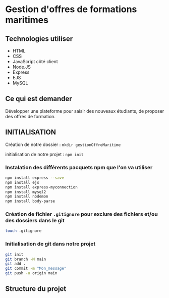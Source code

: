 # Gestion d'offres de formations maritimes

## Technologies utiliser

- HTML
- CSS
- JavaScript côté client
- Node.JS
- Express
- EJS
- MySQL

## Ce qui est demander

Développer une plateforme pour saisir des nouveaux étudiants, de proposer des offres de formation.

## INITIALISATION

Création de notre dossier : `mkdir gestionOffreMaritime`

initialisation de notre projet : `npm init`

### Instalation des différents pacquets **npm** que l'on va utiliser

```bash
npm install express --save
npm install ejs
npm install express-myconnection
npm install mysql2
npm install nodemon
npm install body-parse
```

### Création de fichier `.gitignore` pour exclure des fichiers et/ou des dossiers dans le git

```bash
touch .gitignore
```

### Initialisation de **git** dans notre projet

```bash
git init
git branch -M main
git add .
git commit -m "Mon_message"
git push -u origin main
```

## Structure du projet

